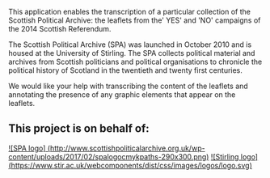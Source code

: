This application enables the transcription of a particular collection of the Scottish Political Archive: the leaflets from the' YES' and 'NO' campaigns of the 2014 Scottish Referendum.

The Scottish Political Archive (SPA) was launched in October 2010 and is housed at the University of Stirling.
The SPA collects political material and archives from Scottish politicians and political organisations
to chronicle the political history of Scotland in the twentieth and twenty first centuries.

We would like your help with transcribing the content of the leaflets and annotating the presence of any graphic elements that appear on the leaflets.

## This project is on behalf of:

[![SPA logo] (http://www.scottishpoliticalarchive.org.uk/wp-content/uploads/2017/02/spalogocmykpaths-290x300.png)](http://www.scottishpoliticalarchive.org.uk/)
[![Stirling logo] (https://www.stir.ac.uk/webcomponents/dist/css/images/logos/logo.svg)](https://www.stir.ac.uk/)
